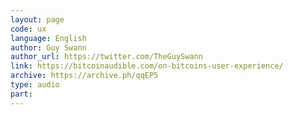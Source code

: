 ```yaml
---
layout: page
code: ux
language: English
author: Guy Swann
author_url: https://twitter.com/TheGuySwann
link: https://bitcoinaudible.com/on-bitcoins-user-experience/
archive: https://archive.ph/qqEP5
type: audio
part: 
---
```

